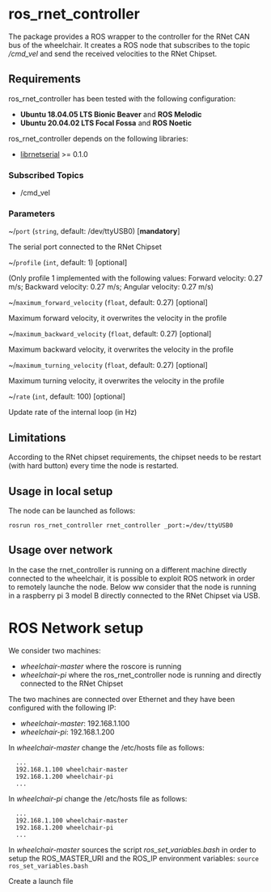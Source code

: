 # ros_rnet_controller
The package provides a ROS wrapper to the controller for the RNet CAN bus of the wheelchair. It creates a ROS node that subscribes to the topic */cmd_vel* and send the received velocities to the RNet Chipset. 

## Requirements
ros_rnet_controller has been tested with the following configuration:
- **Ubuntu 18.04.05 LTS Bionic Beaver** and **ROS Melodic**
- **Ubuntu 20.04.02 LTS Focal Fossa** and **ROS Noetic**

ros_rnet_controller depends on the following libraries:
- [librnetserial](https://github.com/braingear-wheelchair/rnet-serial-interface) >= 0.1.0

### Subscribed Topics
- /cmd_vel

### Parameters
~<name>/`port` (`string`, default: /dev/ttyUSB0) [**mandatory**]
  
  The serial port connected to the RNet Chipset

~<name>/`profile` (`int`, default: 1) [optional]

  (Only profile 1 implemented with the following values: Forward velocity: 0.27 m/s; Backward velocity: 0.27 m/s; Angular velocity: 0.27 m/s)

~<name>/`maximum_forward_velocity` (`float`, default: 0.27) [optional]
  
  Maximum forward velocity, it overwrites the velocity in the profile
  
~<name>/`maximum_backward_velocity` (`float`, default: 0.27) [optional]
  
  Maximum backward velocity, it overwrites the velocity in the profile
  
~<name>/`maximum_turning_velocity` (`float`, default: 0.27) [optional]
  
  Maximum turning velocity, it overwrites the velocity in the profile
  
~<name>/`rate` (`int`, default: 100) [optional]
  
  Update rate of the internal loop (in Hz)
  
## Limitations
According to the RNet chipset requirements, the chipset needs to be restart (with hard button) every time the node is restarted.
  
## Usage in local setup
The node can be launched as follows:
  
``
  rosrun ros_rnet_controller rnet_controller _port:=/dev/ttyUSB0
``
  
## Usage over network
In the case the rnet_controller is running on a different machine directly connected to the wheelchair, it is possible to exploit ROS network in order to remotely launche the node. Below ww consider that the node is running in a raspberry pi 3 model B directly connected to the RNet Chipset via USB.
  
# ROS Network setup
We consider two machines:
  - *wheelchair-master* where the roscore is running
  - *wheelchair-pi* where the ros_rnet_controller node is running and directly connected to the RNet Chipset
  
The two machines are connected over Ethernet and they have been configured with the following IP:
  - *wheelchair-master*: 192.168.1.100
  - *wheelchair-pi*: 192.168.1.200
  
In *wheelchair-master* change the /etc/hosts file as follows:
  
```
  ...
  192.168.1.100	wheelchair-master
  192.168.1.200	wheelchair-pi
  ...
```
  
In *wheelchair-pi* change the /etc/hosts file as follows:
  
```
  ...
  192.168.1.100	wheelchair-master
  192.168.1.200	wheelchair-pi
  ...
```
  
In *wheelchair-master* sources the script *ros_set_variables.bash* in order to setup the ROS_MASTER_URI and the ROS_IP environment variables:
  ``
  source ros_set_variables.bash
  ``
  
Create a launch file 

